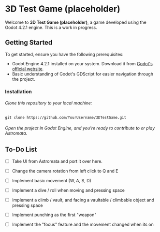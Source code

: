 # 3D Test Game (placeholder)

Welcome to **3D Test Game (placeholder)**, a game developed using the Godot 4.2.1 engine. This is a work in progress.

## Getting Started

To get started, ensure you have the following prerequisites:

- Godot Engine 4.2.1 installed on your system. Download it from [Godot's official website](https://godotengine.org/download).
- Basic understanding of Godot's GDScript for easier navigation through the project.

### Installation

###### Clone this repository to your local machine:
	git clone https://github.com/YourUsername/3DTestGame.git

###### Open the project in Godot Engine, and you're ready to contribute to or play Astromata.

## To-Do List

- [ ] Take UI from Astromata and port it over here.
- [ ] Change the camera rotation from left click to Q and E
- [ ] Implement basic movement (W, A, S, D)
- [ ] Implement a dive / roll when moving and pressing space
- [ ] Implement a climb / vault, and facing a vaultable / climbable object and pressing space
- [ ] Implement punching as the first "weapon"
- [ ] Implement the "focus" feature and the movement changed when its on

      

